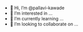 - 👋 Hi, I’m @pallavi-kawade
- 👀 I’m interested in ...
- 🌱 I’m currently learning ...
- 💞️ I’m looking to collaborate on ...


<!---
pallavi-kawade/pallavi-kawade is a ✨ special ✨ repository because its `README.md` (this file) appears on your GitHub profile.
You can click the Preview link to take a look at your changes.
--->
